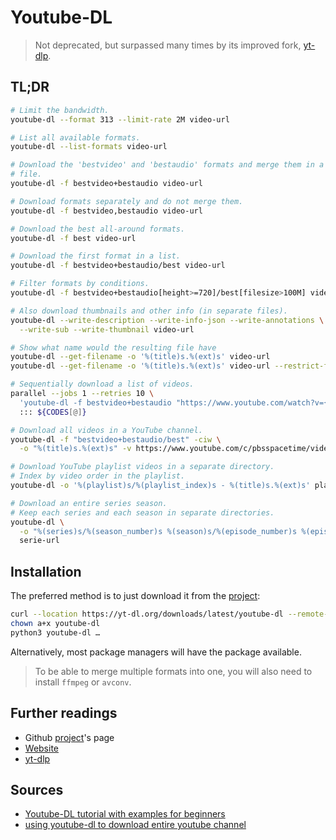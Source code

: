 # Youtube-DL

> Not deprecated, but surpassed many times by its improved fork, [yt-dlp].

## TL;DR

```sh
# Limit the bandwidth.
youtube-dl --format 313 --limit-rate 2M video-url

# List all available formats.
youtube-dl --list-formats video-url

# Download the 'bestvideo' and 'bestaudio' formats and merge them in a single
# file.
youtube-dl -f bestvideo+bestaudio video-url

# Download formats separately and do not merge them.
youtube-dl -f bestvideo,bestaudio video-url

# Download the best all-around formats.
youtube-dl -f best video-url

# Download the first format in a list.
youtube-dl -f bestvideo+bestaudio/best video-url

# Filter formats by conditions.
youtube-dl -f bestvideo+bestaudio[height>=720]/best[filesize>100M] video-url

# Also download thumbnails and other info (in separate files).
youtube-dl --write-description --write-info-json --write-annotations \
  --write-sub --write-thumbnail video-url

# Show what name would the resulting file have
youtube-dl --get-filename -o '%(title)s.%(ext)s' video-url
youtube-dl --get-filename -o '%(title)s.%(ext)s' video-url --restrict-filenames

# Sequentially download a list of videos.
parallel --jobs 1 --retries 10 \
  'youtube-dl -f bestvideo+bestaudio "https://www.youtube.com/watch?v={}"' \
  ::: ${CODES[@]}

# Download all videos in a YouTube channel.
youtube-dl -f "bestvideo+bestaudio/best" -ciw \
  -o "%(title)s.%(ext)s" -v https://www.youtube.com/c/pbsspacetime/videos

# Download YouTube playlist videos in a separate directory.
# Index by video order in the playlist.
youtube-dl -o '%(playlist)s/%(playlist_index)s - %(title)s.%(ext)s' playlist-url

# Download an entire series season.
# Keep each series and each season in separate directories.
youtube-dl \
  -o "%(series)s/%(season_number)s %(season)s/%(episode_number)s %(episode)s.%(ext)s" \
  serie-url
```

## Installation

The preferred method is to just download it from the [project]:

```sh
curl --location https://yt-dl.org/downloads/latest/youtube-dl --remote-name
chown a+x youtube-dl
python3 youtube-dl …
```

Alternatively, most package managers will have the package available.

> To be able to merge multiple formats into one, you will also need to install `ffmpeg` or `avconv`.

## Further readings

- Github [project]'s page
- [Website]
- [yt-dlp]

## Sources

- [Youtube-DL tutorial with examples for beginners]
- [using youtube-dl to download entire youtube channel]

[project]: https://github.com/ytdl-org/youtube-dl
[website]: http://ytdl-org.gitlab.io/youtube-dl
[yt-dlp]: yt-dlp.md

[youtube-dl tutorial with examples for beginners]: https://ostechnix.com/youtube-dl-tutorial-with-examples-for-beginners
[using youtube-dl to download entire youtube channel]: https://askubuntu.com/questions/856911/using-youtube-dl-to-download-entire-youtube-channel#1245829
